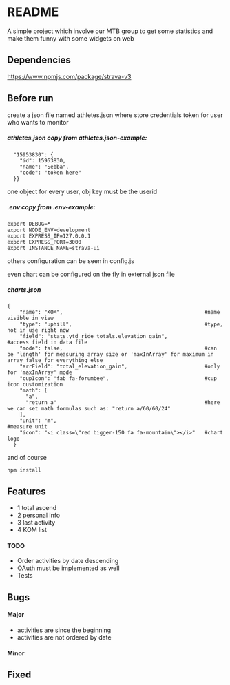 # README #
A simple project which involve our MTB group to get
some statistics and make them funny with some widgets
on web

## Dependencies
https://www.npmjs.com/package/strava-v3

## Before run
create a json file named athletes.json where store
credentials token for user who wants to monitor

##### athletes.json copy from athletes.json-example:
```{
  "15953830": {
    "id": 15953830,
    "name": "Sebba",
    "code": "token here"
  }}
```
 one object for every user, obj key must be the userid

##### .env copy from .env-example:
``` 
export DEBUG=*
export NODE_ENV=development
export EXPRESS_IP=127.0.0.1
export EXPRESS_PORT=3000  
export INSTANCE_NAME=strava-ui 
```
others configuration can be seen in config.js

even chart can be configured on the fly in external json file
##### charts.json
```
{
    "name": "KOM",                                              #name visible in view
    "type": "uphill",                                           #type, not in use right now
    "field": "stats.ytd_ride_totals.elevation_gain",            #access field in data file
    "mode": false,                                              #can be 'length' for measuring array size or 'maxInArray' for maximum in array false for everything else
    "arrField": "total_elevation_gain",                         #only for 'maxInArray' mode
    "cupIcon": "fab fa-forumbee",                               #cup icon customization
    "math": [
      "a",
      "return a"                                                #here we can set math formulas such as: "return a/60/60/24" 
    ],
    "unit": "m",                                                #measure unit
    "icon": "<i class=\"red bigger-150 fa fa-mountain\"></i>"   #chart logo
  }
```
and of course

`npm install`

## Features
* 1  total ascend
* 2  personal info
* 3  last activity
* 4  KOM list

#### TODO
*   Order activities by date descending
*   OAuth must be implemented as well
*   Tests

## Bugs

#### Major
* activities are since the beginning
* activities are not ordered by date

#### Minor



## Fixed
